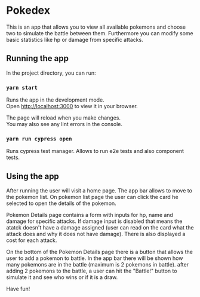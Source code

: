 # Pokedex

This is an app that allows you to view all available pokemons and choose two
to simulate the battle between them. Furthermore you can modify some basic
statistics like hp or damage from specific attacks.

## Running the app

In the project directory, you can run:

### `yarn start`

Runs the app in the development mode.\
Open [http://localhost:3000](http://localhost:3000) to view it in your browser.

The page will reload when you make changes.\
You may also see any lint errors in the console.

### `yarn run cypress open`

Runs cypress test manager. Allows to run e2e tests and also component tests.

## Using the app

After running the user will visit a home page. The app bar allows to move
to the pokemon list. On pokemon list page the user can click the card he
selected to open the details of the pokemon.

Pokemon Details page contains a form  with inputs for hp, name and damage
for specific attacks. If damage input is disabled that means the atatck
doesn't have a damage assigned (user can read on the card what the attack
does and why it does not have damage). There is also displayed a cost for
each attack.

On the bottom of the Pokemon Details page there is a button that allows
the user to add a pokemon to battle. In the app bar there will be shown
how many pokemons are in the battle (maximum is 2 pokemons in battle).
after adding 2 pokemons to the battle, a user can hit the "Battle!" button
to simulate it and see who wins or if it is a draw.

Have fun!
